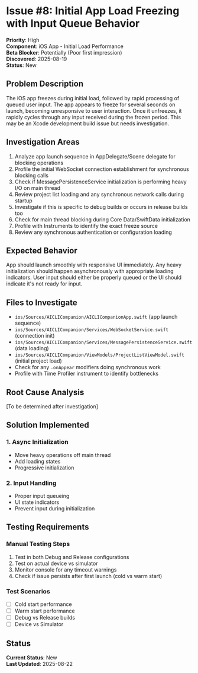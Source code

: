 # Issue #8: Initial App Load Freezing with Input Queue Behavior

**Priority**: High  
**Component**: iOS App - Initial Load Performance  
**Beta Blocker**: Potentially (Poor first impression)  
**Discovered**: 2025-08-19  
**Status**: New  

## Problem Description

The iOS app freezes during initial load, followed by rapid processing of queued user input. The app appears to freeze for several seconds on launch, becoming unresponsive to user interaction. Once it unfreezes, it rapidly cycles through any input received during the frozen period. This may be an Xcode development build issue but needs investigation.

## Investigation Areas

1. Analyze app launch sequence in AppDelegate/Scene delegate for blocking operations
2. Profile the initial WebSocket connection establishment for synchronous blocking calls
3. Check if MessagePersistenceService initialization is performing heavy I/O on main thread
4. Review project list loading and any synchronous network calls during startup
5. Investigate if this is specific to debug builds or occurs in release builds too
6. Check for main thread blocking during Core Data/SwiftData initialization
7. Profile with Instruments to identify the exact freeze source
8. Review any synchronous authentication or configuration loading

## Expected Behavior

App should launch smoothly with responsive UI immediately. Any heavy initialization should happen asynchronously with appropriate loading indicators. User input should either be properly queued or the UI should indicate it's not ready for input.

## Files to Investigate

- `ios/Sources/AICLICompanion/AICLICompanionApp.swift` (app launch sequence)
- `ios/Sources/AICLICompanion/Services/WebSocketService.swift` (connection init)
- `ios/Sources/AICLICompanion/Services/MessagePersistenceService.swift` (data loading)
- `ios/Sources/AICLICompanion/ViewModels/ProjectListViewModel.swift` (initial project load)
- Check for any `.onAppear` modifiers doing synchronous work
- Profile with Time Profiler instrument to identify bottlenecks

## Root Cause Analysis

[To be determined after investigation]

## Solution Implemented

### 1. Async Initialization
- Move heavy operations off main thread
- Add loading states
- Progressive initialization

### 2. Input Handling
- Proper input queueing
- UI state indicators
- Prevent input during initialization

## Testing Requirements

### Manual Testing Steps
1. Test in both Debug and Release configurations
2. Test on actual device vs simulator
3. Monitor console for any timeout warnings
4. Check if issue persists after first launch (cold vs warm start)

### Test Scenarios
- [ ] Cold start performance
- [ ] Warm start performance
- [ ] Debug vs Release builds
- [ ] Device vs Simulator

## Status

**Current Status**: New  
**Last Updated**: 2025-08-22